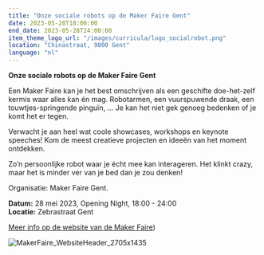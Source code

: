 ```yaml
---
title: "Onze sociale robots op de Maker Faire Gent"
date: 2023-05-28T18:00:00
end_date: 2023-05-28T24:00:00
item_theme_logo_url: "/images/curricula/logo_socialrobot.png"
location: "Chinastraat, 9000 Gent"
language: "nl"
---
```

**Onze sociale robots op de Maker Faire Gent**

Een Maker Faire kan je het best omschrijven als een geschifte doe-het-zelf kermis waar alles kan én mag. 
Robotarmen, een vuurspuwende draak, een touwtjes-springende pinguïn, … Je kan het niet gek genoeg bedenken of je komt het er tegen.

Verwacht je aan heel wat coole showcases, workshops en keynote speeches! Kom de meest creatieve projecten en ideeën van het moment ontdekken.

Zo’n persoonlijke robot waar je écht mee kan interageren. Het klinkt crazy, maar het is minder ver van je bed dan je zou denken! 

Organisatie: Maker Faire Gent.

**Datum:** 28 mei 2023, Opening Night, 18:00 - 24:00<br>
**Locatie:**  Zebrastraat Gent

[Meer info op de website van de Maker Faire](https://www.makerfairegent.be/programma-item/sociale-robots-by-ugent-en-dwengo))

![MakerFaire_WebsiteHeader_2705x1435](https://user-images.githubusercontent.com/48352335/219815451-ef3fd0f5-1ee8-414e-8c92-92e92e4b414e.png)
